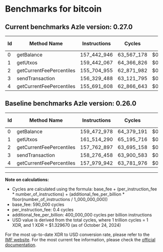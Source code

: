 # Benchmarks for bitcoin

## Current benchmarks Azle version: 0.27.0

| Id  | Method Name              | Instructions | Cycles     | USD           | USD/Million Calls | Change                                |
| --- | ------------------------ | ------------ | ---------- | ------------- | ----------------- | ------------------------------------- |
| 0   | getBalance               | 157_442_946  | 63_567_178 | $0.0000845234 | $84.52            | <font color="green">-2_030_032</font> |
| 1   | getUtxos                 | 159_442_067  | 64_366_826 | $0.0000855866 | $85.58            | <font color="green">-2_072_223</font> |
| 2   | getCurrentFeePercentiles | 155_704_955  | 62_871_982 | $0.0000835990 | $83.59            | <font color="green">-2_057_942</font> |
| 3   | sendTransaction          | 156_329_488  | 63_121_795 | $0.0000839312 | $83.93            | <font color="green">-1_946_970</font> |
| 4   | getCurrentFeePercentiles | 155_691_608  | 62_866_643 | $0.0000835919 | $83.59            | <font color="green">-2_288_334</font> |

## Baseline benchmarks Azle version: 0.26.0

| Id  | Method Name              | Instructions | Cycles     | USD           | USD/Million Calls |
| --- | ------------------------ | ------------ | ---------- | ------------- | ----------------- |
| 0   | getBalance               | 159_472_978  | 64_379_191 | $0.0000856031 | $85.60            |
| 1   | getUtxos                 | 161_514_290  | 65_195_716 | $0.0000866888 | $86.68            |
| 2   | getCurrentFeePercentiles | 157_762_897  | 63_695_158 | $0.0000846935 | $84.69            |
| 3   | sendTransaction          | 158_276_458  | 63_900_583 | $0.0000849667 | $84.96            |
| 4   | getCurrentFeePercentiles | 157_979_942  | 63_781_976 | $0.0000848090 | $84.80            |

---

**Note on calculations:**

- Cycles are calculated using the formula: base_fee + (per_instruction_fee \* number_of_instructions) + (additional_fee_per_billion \* floor(number_of_instructions / 1_000_000_000))
- base_fee: 590_000 cycles
- per_instruction_fee: 0.4 cycles
- additional_fee_per_billion: 400_000_000 cycles per billion instructions
- USD value is derived from the total cycles, where 1 trillion cycles = 1 XDR, and 1 XDR = $1.329670 (as of October 24, 2024)

For the most up-to-date XDR to USD conversion rate, please refer to the [IMF website](https://www.imf.org/external/np/fin/data/rms_sdrv.aspx).
For the most current fee information, please check the [official documentation](https://internetcomputer.org/docs/current/developer-docs/gas-cost#execution).
